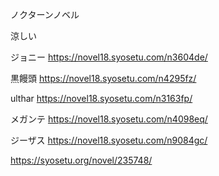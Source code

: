 ノクターンノベル

涼しい 

ジョニー
https://novel18.syosetu.com/n3604de/



黒饅頭
https://novel18.syosetu.com/n4295fz/


ulthar
https://novel18.syosetu.com/n3163fp/


メガンテ
https://novel18.syosetu.com/n4098eq/


ジーザス
https://novel18.syosetu.com/n9084gc/



https://syosetu.org/novel/235748/
